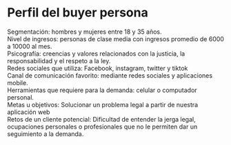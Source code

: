# Perfil del buyer persona
Segmentación: hombres y mujeres entre 18 y 35 años. <br />
Nivel de ingresos: personas de clase media con ingresos promedio de 6000 a 10000 al mes.<br />
Psicografía: creencias y valores relacionados con la justicia, la responsabilidad y el respeto a la ley.<br />
Redes sociales que utiliza: Facebook, instagram, twitter y tiktok<br />
Canal de comunicación favorito: mediante redes sociales y aplicaciones mobile.<br />
Herramientas que requiere para la demanda: celular o computador personal.<br />
Metas u objetivos: Solucionar un problema legal a partir de nuestra aplicación web<br />
Retos de un cliente potencial: Dificultad de entender la jerga legal, 
ocupaciones personales o profesionales que no le permiten dar un seguimiento a la demanda.
